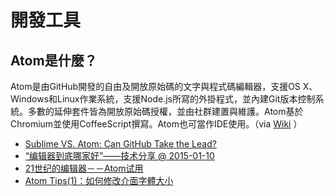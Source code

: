 # 開發工具

## Atom是什麼？

Atom是由GitHub開發的自由及開放原始碼的文字與程式碼編輯器，支援OS X、Windows和Linux作業系統，支援Node.js所寫的外掛程式，並內建Git版本控制系統。多數的延伸套件皆為開放原始碼授權，並由社群建置與維護。Atom基於Chromium並使用CoffeeScript撰寫。Atom也可當作IDE使用。（via [Wiki](https://zh.wikipedia.org/wiki/Atom_(%E6%96%87%E5%AD%97%E7%B7%A8%E8%BC%AF%E5%99%A8)) ）

- [Sublime VS. Atom: Can GitHub Take the Lead?](http://blog.takipi.com/sublime-vs-atom-text-editor-battles/)
- [“编辑器到底哪家好”——技术分享 @ 2015-01-10](http://beansmile.com/blog/posts/2015-01-10)
- [21世纪的编辑器－－Atom试用](http://jackiekuo.com/code/2014/03/21/try-atom/)
- [Atom Tips(1)：如何修改介面字體大小](http://logme.logdown.com/posts/285175/atom-tips1how-to-adjust-ui-font-size-font-size-how-to-adjust-the-interfaced)
